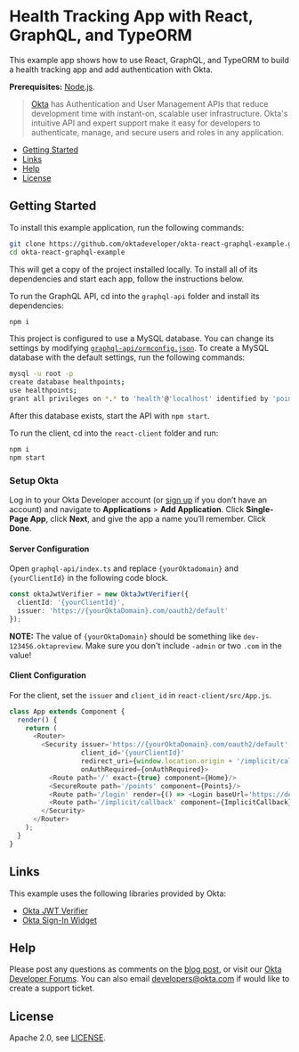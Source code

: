 # Health Tracking App with React, GraphQL, and TypeORM

This example app shows how to use React, GraphQL, and TypeORM to build a health tracking app and add authentication with Okta.

<!--Please read [Build a Health Tracking App with React and GraphQL, and TypeORM]() to see how this app was created.-->

**Prerequisites:** [Node.js](https://nodejs.org/).

> [Okta](https://developer.okta.com/) has Authentication and User Management APIs that reduce development time with instant-on, scalable user infrastructure. Okta's intuitive API and expert support make it easy for developers to authenticate, manage, and secure users and roles in any application.

* [Getting Started](#getting-started)
* [Links](#links)
* [Help](#help)
* [License](#license)

## Getting Started

To install this example application, run the following commands:

```bash
git clone https://github.com/oktadeveloper/okta-react-graphql-example.git
cd okta-react-graphql-example
```

This will get a copy of the project installed locally. To install all of its dependencies and start each app, follow the instructions below.

To run the GraphQL API, cd into the `graphql-api` folder and install its dependencies:
 
```bash
npm i
```

This project is configured to use a MySQL database. You can change its settings by modifying [`graphql-api/ormconfig.json`](graphql-api/ormconfig.json). To create a MySQL database with the default settings, run the following commands:

```bash
mysql -u root -p
create database healthpoints;
use healthpoints;
grant all privileges on *.* to 'health'@'localhost' identified by 'points';
```

After this database exists, start the API with `npm start`.

To run the client, cd into the `react-client` folder and run:
 
```bash
npm i
npm start
```

### Setup Okta

Log in to your Okta Developer account (or [sign up](https://developer.okta.com/signup/) if you don’t have an account) and navigate to **Applications** > **Add Application**. Click **Single-Page App**, click **Next**, and give the app a name you’ll remember. Click **Done**.

#### Server Configuration

Open `graphql-api/index.ts` and replace `{yourOktadomain}` and `{yourClientId}` in the following code block. 

```ts
const oktaJwtVerifier = new OktaJwtVerifier({
  clientId: '{yourClientId}',
  issuer: 'https://{yourOktaDomain}.com/oauth2/default'
});
```

**NOTE:** The value of `{yourOktaDomain}` should be something like `dev-123456.oktapreview`. Make sure you don't include `-admin` or two `.com` in the value!

#### Client Configuration

For the client, set the `issuer` and `client_id` in `react-client/src/App.js`.

```js
class App extends Component {
  render() {
    return (
      <Router>
        <Security issuer='https://{yourOktaDomain}.com/oauth2/default'
                  client_id='{yourClientId}'
                  redirect_uri={window.location.origin + '/implicit/callback'}
                  onAuthRequired={onAuthRequired}>
          <Route path='/' exact={true} component={Home}/>
          <SecureRoute path='/points' component={Points}/>
          <Route path='/login' render={() => <Login baseUrl='https://dev-669532.oktapreview.com'/>}/>
          <Route path='/implicit/callback' component={ImplicitCallback}/>
        </Security>
      </Router>
    );
  }
}
```

## Links

This example uses the following libraries provided by Okta:

* [Okta JWT Verifier](https://github.com/okta/okta-oidc-js/tree/master/packages/jwt-verifier)
* [Okta Sign-In Widget](https://github.com/okta/okta-signin-widget)

## Help

Please post any questions as comments on the [blog post](), or visit our [Okta Developer Forums](https://devforum.okta.com/). You can also email developers@okta.com if would like to create a support ticket.

## License

Apache 2.0, see [LICENSE](LICENSE).
